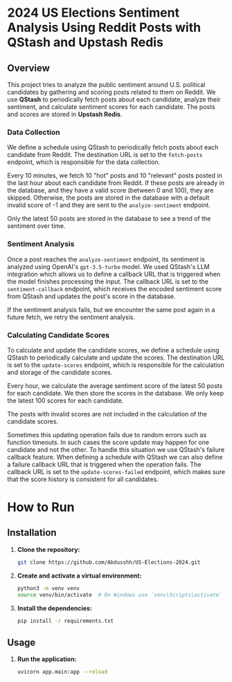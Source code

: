 # 2024 US Elections Sentiment Analysis Using Reddit Posts with QStash and Upstash Redis

## Overview

This project tries to analyze the public sentiment around U.S. political candidates by gathering and scoring posts related to them on Reddit. We use **QStash** to periodically fetch posts about each candidate, analyze their sentiment, and calculate sentiment scores for each candidate. The posts and scores are stored in **Upstash Redis**.

### Data Collection

We define a schedule using QStash to periodically fetch posts about each candidate from Reddit. The destination URL is set to the `fetch-posts` endpoint, which is responsible for the data collection.

Every 10 minutes, we fetch 10 "hot" posts and 10 "relevant" posts posted in the last hour about each candidate from Reddit. If these posts are already in the database, and they have a valid score (between 0 and 100), they are skipped. Otherwise, the posts are stored in the database with a default invalid score of -1 and they are sent to the `analyze-sentiment` endpoint.

Only the latest 50 posts are stored in the database to see a trend of the sentiment over time.

### Sentiment Analysis

Once a post reaches the `analyze-sentiment` endpoint, its sentiment is analyzed using OpenAI's `gpt-3.5-turbo` model. We used QStash's LLM integration which allows us to define a callback URL that is triggered when the model finishes processing the input. The callback URL is set to the `sentiment-callback` endpoint, which receives the encoded sentiment score from QStash and updates the post's score in the database.

If the sentiment analysis fails, but we encounter the same post again in a future fetch, we retry the sentiment analysis.

### Calculating Candidate Scores

To calculate and update the candidate scores, we define a schedule using QStash to periodically calculate and update the scores. The destination URL is set to the `update-scores` endpoint, which is responsible for the calculation and storage of the candidate scores.

Every hour, we calculate the average sentiment score of the latest 50 posts for each candidate. We then store the scores in the database. We only keep the latest 100 scores for each candidate. 

The posts with invalid scores are not included in the calculation of the candidate scores.

Sometimes this updating operation fails due to random errors such as function timeouts. In such cases the score update may happen for one candidate and not the other. To handle this situation we use QStash's failure callback feature. When defining a schedule with QStash we can also define a failure callback URL that is triggered when the operation fails. The callback URL is set to the `update-scores-failed` endpoint, which makes sure that the score history is consistent for all candidates.

# How to Run

## Installation

1. **Clone the repository:**
    ```bash
    git clone https://github.com/Abdusshh/US-Elections-2024.git
    ```

2. **Create and activate a virtual environment:**
    ```bash
    python3 -m venv venv
    source venv/bin/activate  # On Windows use `venv\Scripts\activate`
    ```

3. **Install the dependencies:**
    ```bash
    pip install -r requirements.txt
    ```

## Usage

1. **Run the application:**
    ```bash
    uvicorn app.main:app --reload
    ```